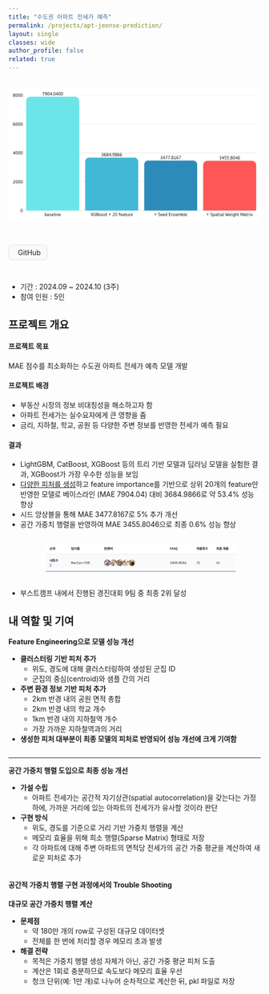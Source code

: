 ```yaml
---
title: "수도권 아파트 전세가 예측"
permalink: /projects/apt-jeonse-prediction/
layout: single
classes: wide
author_profile: false
related: true
---
```

<img src="/assets/images/apt-jeonse-prediction_graph1.png"
     alt="apt-jeonse-prediction_graph1"
     style="max-width: 100%; height: auto; display: block; margin: 2rem auto;" />

<!-- 버튼 링크 -->
<!-- Font Awesome 아이콘이 필요하므로 minimal-mistakes에서 이미 로딩됨 -->
<div style="display: flex; gap: 10px; margin-bottom: 2em;">

  <!-- GitHub 버튼 -->
  <a href="https://github.com/boostcampaitech7/level2-competitiveds-recsys-01" target="_blank"
     style="display: inline-flex; align-items: center; gap: 6px; padding: 6px 12px;
            background-color: #f8f9fa; color: #212529; text-decoration: none;
            font-size: 14px; border-radius: 6px; border: 1px solid #dee2e6;">
    <i class="fab fa-github"></i> GitHub
  </a>

</div>


- 기간 : 2024.09 ~ 2024.10 (3주)
- 참여 인원 : 5인

## 프로젝트 개요
#### 프로젝트 목표
MAE 점수를 최소화하는 수도권 아파트 전세가 예측 모델 개발

#### 프로젝트 배경
- 부동산 시장의 정보 비대칭성을 해소하고자 함
- 아파트 전세가는 실수요자에게 큰 영향을 줌
- 금리, 지하철, 학교, 공원 등 다양한 주변 정보를 반영한 전세가 예측 필요

#### 결과
- LightGBM, CatBoost, XGBoost 등의 트리 기반 모델과 딥러닝 모델을 실험한 결과, XGBoost가 가장 우수한 성능을 보임
- [다양한 피처를 생성](https://github.com/boostcampaitech7/level2-competitiveds-recsys-01/blob/main/code/features/README.md)하고 feature importance를 기반으로 상위 20개의 feature만 반영한 모델로 베이스라인 (MAE 7904.04) 대비 3684.9866로 약 53.4% 성능 향상
- 시드 앙상블을 통해 MAE 3477.8167로 5% 추가 개선
- 공간 가중치 행렬을 반영하여 MAE 3455.8046으로 최종 0.6% 성능 향상
<img src="/assets/images/apt-jeonse-prediction_result.png"
     alt="apt-jeonse-prediction_result"
     style="max-width: 80%; height: auto; display: block; margin: 2rem auto;" />
- 부스트캠프 내에서 진행된 경진대회 9팀 중 최종 2위 달성

## 내 역할 및 기여
 <div style="flex: 1; display: flex; align-items: center;">
    <div style="width: 100%;">
      <strong>Feature Engineering으로 모델 성능 개선</strong>
      <ul>
        <li><strong>클러스터링 기반 피처 추가</strong>
          <ul>
            <li>위도, 경도에 대해 클러스터링하여 생성된 군집 ID</li>
            <li>군집의 중심(centroid)와 샘플 간의 거리</li>
          </ul>
        </li>
        <li><strong>주변 환경 정보 기반 피처 추가</strong>
          <ul>
            <li>2km 반경 내의 공원 면적 총합</li>
            <li>2km 반경 내의 학교 개수</li>
            <li>1km 반경 내의 지하철역 개수</li>
            <li>가장 가까운 지하철역과의 거리</li>
          </ul>
        </li>
        <li><strong>생성한 피처 대부분이 최종 모델의 피처로 반영되어 성능 개선에 크게 기여함</strong></li>
      </ul>
    </div>
  </div>

  ---

  <div style="flex: 1; display: flex; align-items: center;">
    <div style="width: 100%;">
      <strong>공간 가중치 행렬 도입으로 최종 성능 개선</strong>
      <ul>
        <li><strong>가설 수립</strong>
          <ul>
            <li>아파트 전세가는 공간적 자기상관(spatial autocorrelation)을 갖는다는 가정 하에, 가까운 거리에 있는 아파트의 전세가가 유사할 것이라 판단</li>
          </ul>
        </li>
        <li><strong>구현 방식</strong>
          <ul>
            <li>위도, 경도를 기준으로 거리 기반 가중치 행렬을 계산</li>
            <li>메모리 효율을 위해 희소 행렬(Sparse Matrix) 형태로 저장</li>
            <li>각 아파트에 대해 주변 아파트의 면적당 전세가의 공간 가중 평균을 계산하여 새로운 피처로 추가</li>
          </ul>
        </li>
      </ul>
    </div>
  </div>

  #### 공간적 가중치 행렬 구현 과정에서의 Trouble Shooting
  <div style="flex: 1; display: flex; align-items: center;">
    <div style="width: 100%;">
      <strong>대규모 공간 가중치 행렬 계산</strong>
      <ul>
        <li><strong>문제점</strong>
          <ul>
            <li>약 180만 개의 row로 구성된 대규모 데이터셋</li>
            <li>전체를 한 번에 처리할 경우 메모리 초과 발생</li>
          </ul>
        </li>
        <li><strong>해결 전략</strong>
          <ul>
            <li>목적은 가중치 행렬 생성 자체가 아닌, 공간 가중 평균 피처 도출</li>
            <li>계산은 1회로 충분하므로 속도보다 메모리 효율 우선</li>
            <li>청크 단위(예: 1만 개)로 나누어 순차적으로 계산한 뒤, pkl 파일로 저장</li>
          </ul>
        </li>
      </ul>
    </div>
  </div>
